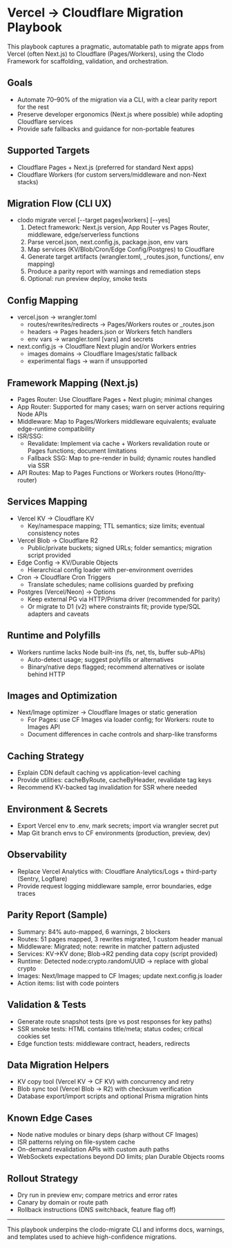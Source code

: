# Vercel → Cloudflare Migration Playbook

This playbook captures a pragmatic, automatable path to migrate apps from Vercel (often Next.js) to Cloudflare (Pages/Workers), using the Clodo Framework for scaffolding, validation, and orchestration.

## Goals

- Automate 70–90% of the migration via a CLI, with a clear parity report for the rest
- Preserve developer ergonomics (Next.js where possible) while adopting Cloudflare services
- Provide safe fallbacks and guidance for non-portable features

## Supported Targets

- Cloudflare Pages + Next.js (preferred for standard Next apps)
- Cloudflare Workers (for custom servers/middleware and non-Next stacks)

## Migration Flow (CLI UX)

- clodo migrate vercel [--target pages|workers] [--yes]
  1) Detect framework: Next.js version, App Router vs Pages Router, middleware, edge/serverless functions
  2) Parse vercel.json, next.config.js, package.json, env vars
  3) Map services (KV/Blob/Cron/Edge Config/Postgres) to Cloudflare
  4) Generate target artifacts (wrangler.toml, _routes.json, functions/, env mapping)
  5) Produce a parity report with warnings and remediation steps
  6) Optional: run preview deploy, smoke tests

## Config Mapping

- vercel.json → wrangler.toml
  - routes/rewrites/redirects → Pages/Workers routes or _routes.json
  - headers → Pages headers.json or Workers fetch handlers
  - env vars → wrangler.toml [vars] and secrets
- next.config.js → Cloudflare Next plugin and/or Workers entries
  - images domains → Cloudflare Images/static fallback
  - experimental flags → warn if unsupported

## Framework Mapping (Next.js)

- Pages Router: Use Cloudflare Pages + Next plugin; minimal changes
- App Router: Supported for many cases; warn on server actions requiring Node APIs
- Middleware: Map to Pages/Workers middleware equivalents; evaluate edge-runtime compatibility
- ISR/SSG:
  - Revalidate: Implement via cache + Workers revalidation route or Pages functions; document limitations
  - Fallback SSG: Map to pre-render in build; dynamic routes handled via SSR
- API Routes: Map to Pages Functions or Workers routes (Hono/itty-router)

## Services Mapping

- Vercel KV → Cloudflare KV
  - Key/namespace mapping; TTL semantics; size limits; eventual consistency notes
- Vercel Blob → Cloudflare R2
  - Public/private buckets; signed URLs; folder semantics; migration script provided
- Edge Config → KV/Durable Objects
  - Hierarchical config loader with per-environment overrides
- Cron → Cloudflare Cron Triggers
  - Translate schedules; name collisions guarded by prefixing
- Postgres (Vercel/Neon) → Options
  - Keep external PG via HTTP/Prisma driver (recommended for parity)
  - Or migrate to D1 (v2) where constraints fit; provide type/SQL adapters and caveats

## Runtime and Polyfills

- Workers runtime lacks Node built-ins (fs, net, tls, buffer sub-APIs)
  - Auto-detect usage; suggest polyfills or alternatives
  - Binary/native deps flagged; recommend alternatives or isolate behind HTTP

## Images and Optimization

- Next/Image optimizer → Cloudflare Images or static generation
  - For Pages: use CF Images via loader config; for Workers: route to Images API
  - Document differences in cache controls and sharp-like transforms

## Caching Strategy

- Explain CDN default caching vs application-level caching
- Provide utilities: cacheByRoute, cacheByHeader, revalidate tag keys
- Recommend KV-backed tag invalidation for SSR where needed

## Environment & Secrets

- Export Vercel env to .env, mark secrets; import via wrangler secret put
- Map Git branch envs to CF environments (production, preview, dev)

## Observability

- Replace Vercel Analytics with: Cloudflare Analytics/Logs + third-party (Sentry, Logflare)
- Provide request logging middleware sample, error boundaries, edge traces

## Parity Report (Sample)

- Summary: 84% auto-mapped, 6 warnings, 2 blockers
- Routes: 51 pages mapped, 3 rewrites migrated, 1 custom header manual
- Middleware: Migrated; note: rewrite in matcher pattern adjusted
- Services: KV→KV done; Blob→R2 pending data copy (script provided)
- Runtime: Detected node:crypto.randomUUID → replace with global crypto
- Images: Next/Image mapped to CF Images; update next.config.js loader
- Action items: list with code pointers

## Validation & Tests

- Generate route snapshot tests (pre vs post responses for key paths)
- SSR smoke tests: HTML contains title/meta; status codes; critical cookies set
- Edge function tests: middleware contract, headers, redirects

## Data Migration Helpers

- KV copy tool (Vercel KV → CF KV) with concurrency and retry
- Blob sync tool (Vercel Blob → R2) with checksum verification
- Database export/import scripts and optional Prisma migration hints

## Known Edge Cases

- Node native modules or binary deps (sharp without CF Images)
- ISR patterns relying on file-system cache
- On-demand revalidation APIs with custom auth paths
- WebSockets expectations beyond DO limits; plan Durable Objects rooms

## Rollout Strategy

- Dry run in preview env; compare metrics and error rates
- Canary by domain or route path
- Rollback instructions (DNS switchback, feature flag off)

---

This playbook underpins the clodo-migrate CLI and informs docs, warnings, and templates used to achieve high-confidence migrations.
